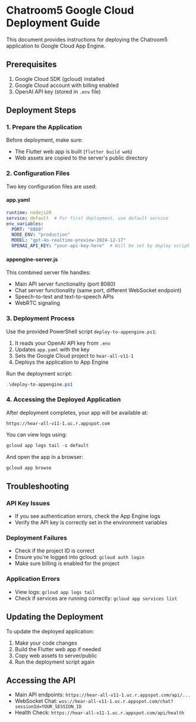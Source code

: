 # Chatroom5 Google Cloud Deployment Guide

This document provides instructions for deploying the Chatroom5 application to Google Cloud App Engine.

## Prerequisites

1. Google Cloud SDK (gcloud) installed
2. Google Cloud account with billing enabled
3. OpenAI API key (stored in `.env` file)

## Deployment Steps

### 1. Prepare the Application

Before deployment, make sure:
- The Flutter web app is built (`flutter build web`)
- Web assets are copied to the server's public directory

### 2. Configuration Files

Two key configuration files are used:

#### app.yaml
```yaml
runtime: nodejs20
service: default  # For first deployment, use default service
env_variables:
  PORT: "8080"
  NODE_ENV: "production"
  MODEL: "gpt-4o-realtime-preview-2024-12-17"
  OPENAI_API_KEY: "your-api-key-here"  # Will be set by deploy script
```

#### appengine-server.js
This combined server file handles:
- Main API server functionality (port 8080)
- Chat server functionality (same port, different WebSocket endpoint)
- Speech-to-text and text-to-speech APIs
- WebRTC signaling

### 3. Deployment Process

Use the provided PowerShell script `deploy-to-appengine.ps1`:

1. It reads your OpenAI API key from `.env`
2. Updates `app.yaml` with the key
3. Sets the Google Cloud project to `hear-all-v11-1`
4. Deploys the application to App Engine

Run the deployment script:
```powershell
.\deploy-to-appengine.ps1
```

### 4. Accessing the Deployed Application

After deployment completes, your app will be available at:
```
https://hear-all-v11-1.uc.r.appspot.com
```

You can view logs using:
```powershell
gcloud app logs tail -s default
```

And open the app in a browser:
```powershell
gcloud app browse
```

## Troubleshooting

### API Key Issues
- If you see authentication errors, check the App Engine logs
- Verify the API key is correctly set in the environment variables

### Deployment Failures
- Check if the project ID is correct
- Ensure you're logged into gcloud: `gcloud auth login`
- Make sure billing is enabled for the project

### Application Errors
- View logs: `gcloud app logs tail`
- Check if services are running correctly: `gcloud app services list`

## Updating the Deployment

To update the deployed application:

1. Make your code changes
2. Build the Flutter web app if needed
3. Copy web assets to server/public
4. Run the deployment script again

## Accessing the API

- Main API endpoints: `https://hear-all-v11-1.uc.r.appspot.com/api/...`
- WebSocket Chat: `wss://hear-all-v11-1.uc.r.appspot.com/chat?sessionId=YOUR_SESSION_ID`
- Health Check: `https://hear-all-v11-1.uc.r.appspot.com/api/health`
